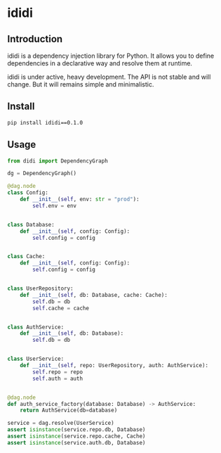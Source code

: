 # ididi

## Introduction

ididi is a dependency injection library for Python. It allows you to define dependencies in a declarative way and resolve them at runtime.

ididi is under active, heavy development. The API is not stable and will change.
But it will remains simple and minimalistic.

## Install

```bash
pip install ididi==0.1.0
```

## Usage

```python
from didi import DependencyGraph

dg = DependencyGraph()

@dag.node
class Config:
    def __init__(self, env: str = "prod"):
        self.env = env


class Database:
    def __init__(self, config: Config):
        self.config = config


class Cache:
    def __init__(self, config: Config):
        self.config = config


class UserRepository:
    def __init__(self, db: Database, cache: Cache):
        self.db = db
        self.cache = cache


class AuthService:
    def __init__(self, db: Database):
        self.db = db


class UserService:
    def __init__(self, repo: UserRepository, auth: AuthService):
        self.repo = repo
        self.auth = auth


@dag.node
def auth_service_factory(database: Database) -> AuthService:
    return AuthService(db=database)

service = dag.resolve(UserService)
assert isinstance(service.repo.db, Database)
assert isinstance(service.repo.cache, Cache)
assert isinstance(service.auth.db, Database)
```
